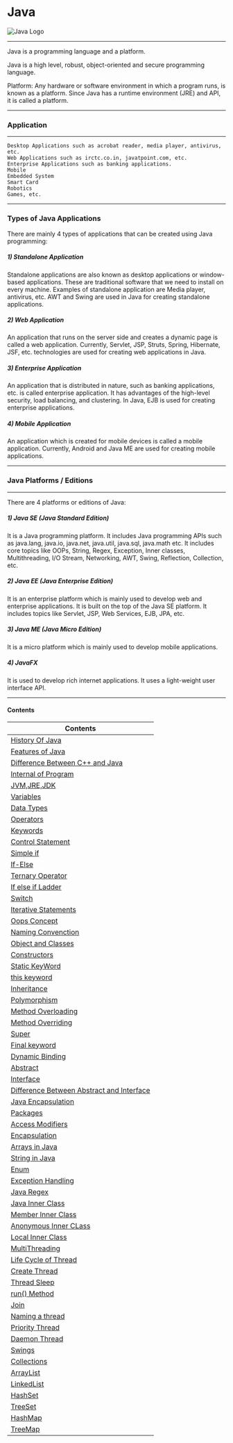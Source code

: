 # Java

![Java Logo](https://logos-download.com/wp-content/uploads/2016/10/Java_logo_icon.png)

-----------


Java is a programming language and a platform.

Java is a high level, robust, object-oriented and secure programming language.

Platform: Any hardware or software environment in which a program runs, is known as a platform. Since Java has a runtime environment (JRE) and API, it is called a platform.

------

### Application 

-------


    Desktop Applications such as acrobat reader, media player, antivirus, etc.
    Web Applications such as irctc.co.in, javatpoint.com, etc.
    Enterprise Applications such as banking applications.
    Mobile
    Embedded System
    Smart Card
    Robotics
    Games, etc.

--------

### Types of Java Applications

There are mainly 4 types of applications that can be created using Java programming:

##### 1) Standalone Application

Standalone applications are also known as desktop applications or window-based applications. These are traditional software that we need to install on every machine. Examples of standalone application are Media player, antivirus, etc. AWT and Swing are used in Java for creating standalone applications.

##### 2) Web Application

An application that runs on the server side and creates a dynamic page is called a web application. Currently, Servlet, JSP, Struts, Spring, Hibernate, JSF, etc. technologies are used for creating web applications in Java.

##### 3) Enterprise Application

An application that is distributed in nature, such as banking applications, etc. is called enterprise application. It has advantages of the high-level security, load balancing, and clustering. In Java, EJB is used for creating enterprise applications.

##### 4) Mobile Application

An application which is created for mobile devices is called a mobile application. Currently, Android and Java ME are used for creating mobile applications.

----------

### Java Platforms / Editions

-------

There are 4 platforms or editions of Java:
##### 1) Java SE (Java Standard Edition)

It is a Java programming platform. It includes Java programming APIs such as java.lang, java.io, java.net, java.util, java.sql, java.math etc. It includes core topics like OOPs, String, Regex, Exception, Inner classes, Multithreading, I/O Stream, Networking, AWT, Swing, Reflection, Collection, etc.

##### 2) Java EE (Java Enterprise Edition)

It is an enterprise platform which is mainly used to develop web and enterprise applications. It is built on the top of the Java SE platform. It includes topics like Servlet, JSP, Web Services, EJB, JPA, etc.

##### 3) Java ME (Java Micro Edition)

It is a micro platform which is mainly used to develop mobile applications.

##### 4) JavaFX

It is used to develop rich internet applications. It uses a light-weight user interface API.

-------


#### Contents
| Contents|
|---------|
|[History Of Java](./History.md)|
|[Features of Java](./Features.md)|
|[Difference Between C++ and Java](./Difference_Cpp_Java.md)|
|[Internal of Program](./internal_program.md)|
|[JVM,JRE,JDK](./JVM_JRE_JDK.md)|
|[Variables](./src/Variables)|
|[Data Types](./src/DataType)|
|[Operators](./src/Operators)|
|[Keywords](./src/Keywords/KeyWords.md)|
|[Control Statement](./src/ControlStatement)|
|[Simple if](./src/ControlStatement/SimpleIf)|
|[If-Else](./src/ControlStatement/ifelse)|
|[Ternary Operator](./src/ControlStatement/TernaryOperator/TernaryOperator.md)|
|[If else if Ladder](./src/ControlStatement/ifelseif)|
|[Switch](./src/ControlStatement/Switch)|
|[Iterative Statements](./src/Iterative)|
|[Oops Concept](./src/OopsConcept/Oops.md)|
|[Naming Convenction](./src/OopsConcept/NamingConventions.md)|
|[Object and Classes](./src/OopsConcept/ObjectsandClasses.md)|
|[Constructors](./src/OopsConcept/Constructors.md)|
|[Static KeyWord](./src/OopsConcept/Static.md)|
|[this keyword](./src/OopsConcept/this.md)|
|[Inheritance](./src/Inheritance/Inheritance.md)|
|[Polymorphism](./src/Polymorphism)|
|[Method Overloading](./src/Polymorphism/MethodOverloading.md)|
|[Method Overriding](./src/Polymorphism/MethodOveriding.md)|
|[Super](./src/Polymorphism/super.md)|
|[Final keyword](./src/Polymorphism/final.md)|
|[Dynamic Binding](./src/Polymorphism/DynamicBinding.md)|
|[Abstract](./src/Abstraction/abstractClass.md)|
|[Interface](./src/Abstraction/Interface.md)|
|[Difference Between Abstract and Interface](./src/Abstraction/abstractvsinterface.md)|
|[Java Encapsulation](./src/Encapsulation)|
|[Packages](./src/Encapsulation/Package.md)|
|[Access Modifiers](./src/Encapsulation/AcessModifier.md)|
|[Encapsulation](./src/Encapsulation/Encapsulation.md)|
|[Arrays in Java](./src/Arrays)|
|[String in Java](./src/Strings/string.md)|
|[Enum](./src/Enumeration/enum.md)|
|[Exception Handling](./src/Exception/Exception.md)|
|[Java Regex](./src/Regex/Regex.md)|
|[Java Inner Class](./src/InnerClass/InnerClass.md)|
|[Member Inner Class](./src/InnerClass/MemberInner.md)|
|[Anonymous Inner CLass](./src/InnerClass/AnonymousInnerClass.md)|
|[Local Inner Class](./src/InnerClass/LocalInner.md)|
|[MultiThreading](./src/Multithreading/multithreading.md)|
|[Life Cycle of Thread](./src/Multithreading/LifeCycle.md)|
|[Create Thread](./src/Multithreading/CreateThread.md)|
|[Thread Sleep](./src/Multithreading/ThreadSleep.md)|
|[run() Method](./src/Multithreading/RunMethod.md)|
|[Join](./src/Multithreading/Join.md)|
|[Naming a thread](./src/Multithreading/NamingThread.md)|
|[Priority Thread](./src/Multithreading/Priority.md)|
|[Daemon Thread](./src/Multithreading/DemonThread.md)|
|[Swings](./src/swings)|
|[Collections](./src/Collections/Collection.md)|
|[ArrayList](./src/Collections/ArrayList.md)|
|[LinkedList](./src/Collections/LinkedList.md)|
|[HashSet](./src/Collections/HashSet.md)|
|[TreeSet](./src/Collections/TreeSet.md)|
|[HashMap](./src/Collections/HashMap.md)|
|[TreeMap](./src/Collections/TreeMap.md)|





